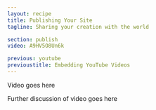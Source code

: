 ```yaml
---
layout: recipe
title: Publishing Your Site
tagline: Sharing your creation with the world

section: publish
video: A9HV5O8Un6k

previous: youtube
previoustitle: Embedding YouTube Videos
---
```


Video goes here

Further discussion of video goes here

